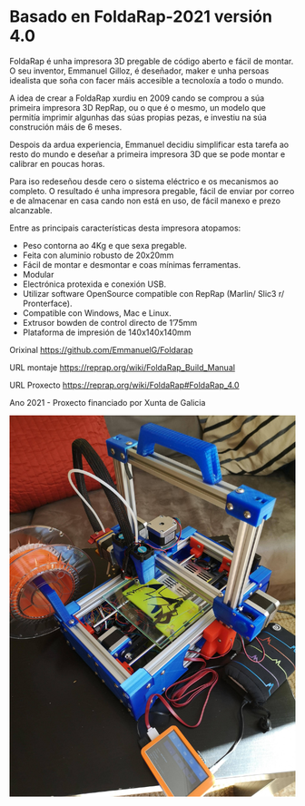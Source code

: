 # Basado en FoldaRap-2021 versión 4.0

FoldaRap é unha impresora 3D pregable de código aberto e fácil de montar. O seu inventor, Emmanuel Gilloz, é deseñador, maker e unha persoas idealista que soña con facer máis accesible a tecnoloxía a todo o mundo.

A idea de crear a FoldaRap xurdiu en 2009 cando se comprou a súa primeira impresora 3D RepRap, ou o que é o mesmo, un modelo que permitía imprimir algunhas das súas propias pezas, e investiu na súa construción máis de 6 meses.

Despois da ardua experiencia,  Emmanuel decidiu simplificar esta tarefa ao resto do mundo e deseñar a primeira impresora 3D que se pode montar e calibrar en poucas horas.

Para iso redeseñou desde cero o sistema eléctrico e os mecanismos ao completo. O resultado é unha impresora pregable, fácil de enviar por correo e de almacenar en casa cando non está en uso, de fácil manexo e prezo alcanzable.

Entre as principais características desta impresora atopamos:

- Peso contorna ao 4Kg e que sexa pregable.
- Feita con aluminio robusto de 20x20mm
- Fácil de montar e desmontar e coas mínimas ferramentas.
- Modular
- Electrónica protexida e conexión USB.
- Utilizar software OpenSource compatible con RepRap (Marlin/ Slic3 r/ Pronterface).
- Compatible con Windows, Mac e Linux.
- Extrusor bowden de control directo de 1’75mm
- Plataforma de impresión de 140x140x140mm

Orixinal https://github.com/EmmanuelG/Foldarap

URL montaje https://reprap.org/wiki/FoldaRap_Build_Manual

URL Proxecto https://reprap.org/wiki/FoldaRap#FoldaRap_4.0

Ano 2021 - Proxecto financiado por Xunta de Galicia

![Impresora 3d FoldaRap](https://raw.githubusercontent.com/AmigusLabs/FoldaRap-2021/main/photos/IMG_20200711_123924.jpg)
